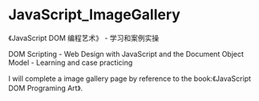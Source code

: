 # JavaScript_ImageGallery

《JavaScript DOM 编程艺术》 - 学习和案例实操

DOM Scripting - Web Design with JavaScript and the Document Object Model - Learning and case practicing

I will complete a image gallery page by reference to the book:《JavaScript DOM Programing Art》.
